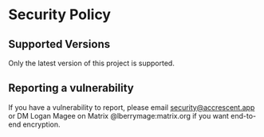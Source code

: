 <!--
Copyright 2023 Logan Magee

SPDX-License-Identifier: AGPL-3.0-only
-->

# Security Policy

## Supported Versions

Only the latest version of this project is supported.

## Reporting a vulnerability

If you have a vulnerability to report, please email <security@accrescent.app> or DM Logan Magee on
Matrix @lberrymage:matrix.org if you want end-to-end encryption.

